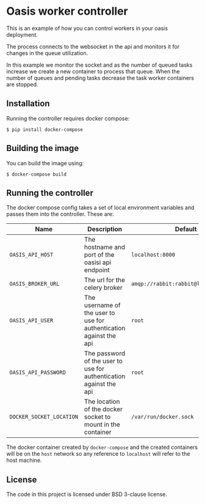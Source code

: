 # Oasis worker controller

This is an example of how you can control workers in your oasis deployment.

The process connects to the websocket in the api and monitors it for changes
in the queue utilization.

In this example we monitor the socket and as the number of queued tasks increase
we create a new container to process that queue. When the number of queues and
pending tasks decrease the task worker containers are stopped.

## Installation

Running the controller requires docker compose:

    $ pip install docker-compose
    
## Building the image

You can build the image using:

    $ docker-compose build
    
## Running the controller

The docker compose config takes a set of local environment variables and passes 
them into the controller. These are:

| Name | Description | Default |
|------|-------------|---------|
| `OASIS_API_HOST` | The hostname and port of the oasisi api endpoint | `localhost:8000` |
| `OASIS_BROKER_URL` | The url for the celery broker | `amqp://rabbit:rabbit@localhost:5672` | 
| `OASIS_API_USER` | The username of the user to use for authentication against the api | `root` |
| `OASIS_API_PASSWORD` | The password of the user to use for authentication against the api | `root` |
| `DOCKER_SOCKET_LOCATION` | The location of the docker socket to mount in the container | `/var/run/docker.sock` |

The docker container created by `docker-compose` and the created containers will
be on the `host` network so any reference to `localhost` will refer to the host
machine.

## License

The code in this project is licensed under BSD 3-clause license.